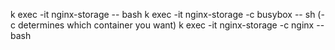 k exec -it nginx-storage -- bash
k exec -it nginx-storage -c busybox -- sh (-c determines which container you want)
k exec -it nginx-storage -c nginx -- bash